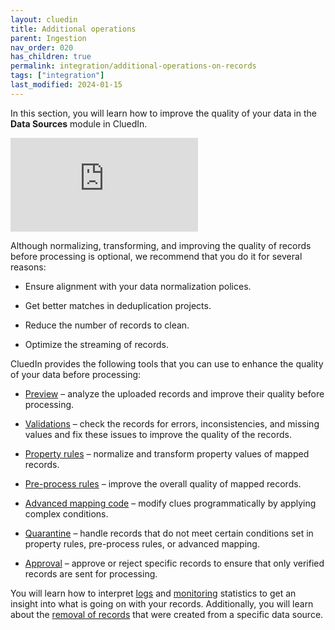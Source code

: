 ```yaml
---
layout: cluedin
title: Additional operations
parent: Ingestion
nav_order: 020
has_children: true
permalink: integration/additional-operations-on-records
tags: ["integration"]
last_modified: 2024-01-15
---
```


In this section, you will learn how to improve the quality of your data in the **Data Sources** module in CluedIn.

<div class="videoFrame">
<iframe src="https://player.vimeo.com/video/896923320?h=e1e5c408c7&amp;badge=0&amp;autopause=0&amp;player_id=0&amp;app_id=58479" frameborder="0" allow="autoplay; fullscreen; picture-in-picture" title="Additional operations — rules, quarantine, and monitoring"></iframe>
</div>

Although normalizing, transforming, and improving the quality of records before processing is optional, we recommend that you do it for several reasons:

- Ensure alignment with your data normalization polices.

- Get better matches in deduplication projects.

- Reduce the number of records to clean.

- Optimize the streaming of records.

CluedIn provides the following tools that you can use to enhance the quality of your data before processing:

- [Preview](/integration/additional-operations-on-records/preview) – analyze the uploaded records and improve their quality before processing.

- [Validations](/integration/additional-operations-on-records/validations) – check the records for errors, inconsistencies, and missing values and fix these issues to improve the quality of the records.

- [Property rules](/integration/additional-operations-on-records/property-rules) – normalize and transform property values of mapped records.

- [Pre-process rules](/integration/additional-operations-on-records/preprocess-rules) – improve the overall quality of mapped records.

- [Advanced mapping code](/integration/additional-operations-on-records/advanced-mapping-code) – modify clues programmatically by applying complex conditions.

- [Quarantine](/integration/additional-operations-on-records/quarantine) – handle records that do not meet certain conditions set in property rules, pre-process rules, or advanced mapping.

- [Approval](/integration/additional-operations-on-records/approval) – approve or reject specific records to ensure that only verified records are sent for processing.

You will learn how to interpret [logs](/integration/additional-operations-on-records/logs) and [monitoring](/integration/additional-operations-on-records/monitoring) statistics to get an insight into what is going on with your records. Additionally, you will learn about the [removal of records](/integration/additional-operations-on-records/remove-records) that were created from a specific data source.